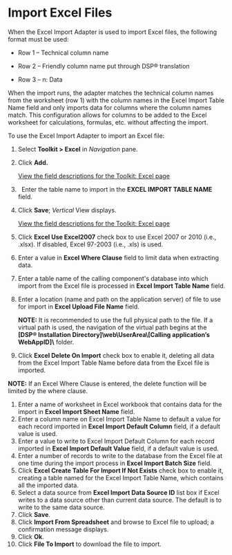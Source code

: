 # Import Excel Files

When the Excel Import Adapter is used to import Excel files, the
following format must be used:

  - Row 1 – Technical column name

  - Row 2 – Friendly column name put through DSP® translation

  - Row 3 – n: Data

When the import runs, the adapter matches the technical column names
from the worksheet (row 1) with the column names in the Excel Import
Table Name field and only imports data for columns where the column
names match. This configuration allows for columns to be added to the
Excel worksheet for calculations, formulas, etc. without affecting the
import.

To use the Excel Import Adapter to import an Excel file:

1.  Select **Toolkit \> Excel** in *Navigation* pane.

2.  Click **Add.**
    
    [View the field descriptions for the Toolkit: Excel
    page](../Page_Desc/Toolkit_Excel_H.htm)

3.    Enter the table name to import in the **EXCEL IMPORT TABLE NAME**
    field.

4.  Click **Save**; *Vertical* View displays.
    
    [View the field descriptions for the Toolkit: Excel
    page](../Page_Desc/Toolkit_Excel_H.htm)

5.  Click **Excel Use Excel2007** check box to use Excel 2007 or 2010
    (i.e., .xlsx). If disabled, Excel 97-2003 (i.e., .xls) is used.

6.  Enter a value in **Excel Where Clause** field to limit data when
    extracting data.

7.  Enter a table name of the calling component's database into which
    import from the Excel file is processed in **Excel Import Table
    Name** field.

8.  Enter a location (name and path on the application server) of file
    to use for import in **Excel Upload File Name** field.
    
    **NOTE:** It is recommended to use the full physical path to the
    file. If a virtual path is used, the navigation of the virtual path
    begins at the **\[DSP® Installation
    Directory\]\\web\\UserArea\\\[Calling application’s WebAppID\]\\**
    folder.

9.  Click **Excel Delete On Import** check box to enable it, deleting
    all data from the Excel Import Table Name before data from the Excel
    file is imported.

**NOTE:** If an Excel Where Clause is entered, the delete function will
be limited by the where clause.

1.  Enter a name of worksheet in Excel workbook that contains data for
    the import in **Excel Import Sheet Name** field.
2.  Enter a column name on Excel Import Table Name to default a value
    for each record imported in **Excel Import Default Column** field,
    if a default value is used.
3.  Enter a value to write to Excel Import Default Column for each
    record imported in **Excel Import Default Value** field, if a
    default value is used.
4.  Enter a number of records to write to the database from the Excel
    file at one time during the import process in **Excel Import Batch
    Size** field.
5.  Click **Excel Create Table For Import If Not Exists** check box to
    enable it, creating a table named for the Excel Import Table Name,
    which contains all the imported data.
6.  Select a data source from **Excel Import Data Source ID** list box
    if Excel writes to a data source other than current data source. The
    default is to write to the same data source.
7.  Click **Save<span style="font-weight: normal;">.</span>**
8.  Click **Import From Spreadsheet** and browse to Excel file to
    upload; a confirmation message displays.
9.  Click **Ok**.
10. Click **File To Import** to download the file to import.
